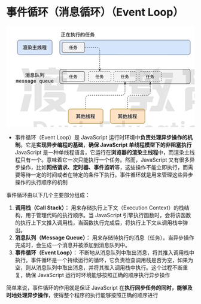 # 事件循环（消息循环）（Event Loop）

 ![事件循环](./images/eventloop.jpg)

- 事件循环（Event Loop）是 JavaScript 运行时环境中**负责处理异步操作的机制**。它是**实现异步编程的基础**，**确保 JavaScript 单线程模型下的非阻塞执行**
  JavaScript 是一种单线程语言，它运行在**浏览器的渲染主线程**中，而渲染主线程只有一个。意味着它一次只能执行一个任务。然而，JavaScript 又有很多异步操作，比如**网络请求、定时器、事件监听**等，这些操作不能立即执行，而需要等待一定的时间或者在特定的条件下执行。事件循环就是用来管理这些异步操作的执行顺序的机制

事件循环由以下几个主要部分组成：

1. **调用栈（Call Stack）：** 用来存储执行上下文（Execution Context）的栈结构，用于管理代码的执行顺序。当 JavaScript 引擎执行函数时，会将该函数的执行上下文推入调用栈，当函数执行完成后，将执行上下文从调用栈中弹出。
2. **消息队列（Message Queue）：** 用来存储待执行的消息（任务）。当异步操作完成时，会生成一个消息并被添加到消息队列中。
3. **事件循环（Event Loop）：** 不断地从消息队列中取出消息，将其推入调用栈中执行。事件循环是一个持续运行的循环，它负责检查调用栈是否为空，如果为空，则从消息队列中取出消息，并将其推入调用栈中执行。这个过程不断重复，确保 JavaScript 运行时环境能够按照正确的顺序执行异步操作

简单来说，事件循环的作用就是保证 JavaScript 在**执行同步任务的同时，能够及时地处理异步操作**，使得整个程序的执行能够按照正确的顺序进行